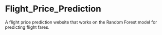 # Flight_Price_Prediction
A flight price prediction website that works on the Random Forest model for predicting flight fares.
